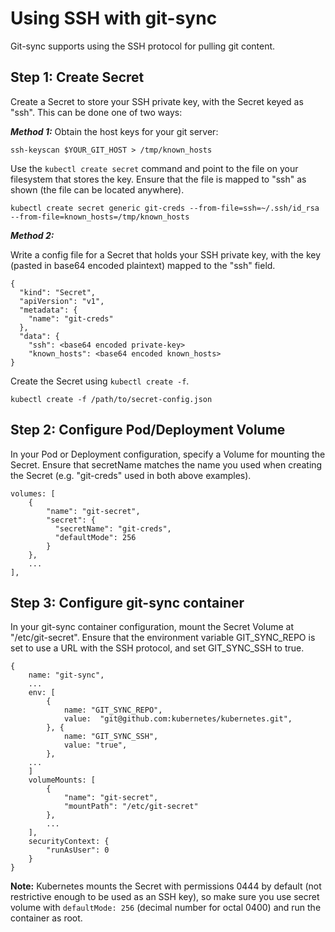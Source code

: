 # Using SSH with git-sync

Git-sync supports using the SSH protocol for pulling git content.

## Step 1: Create Secret
Create a Secret to store your SSH private key, with the Secret keyed as "ssh". This can be done one of two ways:

***Method 1:***
Obtain the host keys for your git server:

```
ssh-keyscan $YOUR_GIT_HOST > /tmp/known_hosts
```

Use the ``kubectl create secret`` command and point to the file on your filesystem that stores the key. Ensure that the file is mapped to "ssh" as shown (the file can be located anywhere).

```
kubectl create secret generic git-creds --from-file=ssh=~/.ssh/id_rsa --from-file=known_hosts=/tmp/known_hosts
```

***Method 2:***

Write a config file for a Secret that holds your SSH private key, with the key (pasted in base64 encoded plaintext) mapped to the "ssh" field.
```
{
  "kind": "Secret",
  "apiVersion": "v1",
  "metadata": {
    "name": "git-creds"
  },
  "data": {
    "ssh": <base64 encoded private-key>
    "known_hosts": <base64 encoded known_hosts>
}
```

Create the Secret using ``kubectl create -f``.
```
kubectl create -f /path/to/secret-config.json
```

## Step 2: Configure Pod/Deployment Volume

In your Pod or Deployment configuration, specify a Volume for mounting the Secret. Ensure that secretName matches the name you used when creating the Secret (e.g. "git-creds" used in both above examples).
```
volumes: [
    {
        "name": "git-secret",
        "secret": {
          "secretName": "git-creds",
          "defaultMode": 256
        }
    },
    ...
],
```

## Step 3: Configure git-sync container

In your git-sync container configuration, mount the Secret Volume at "/etc/git-secret". Ensure that the environment variable GIT_SYNC_REPO is set to use a URL with the SSH protocol, and set GIT_SYNC_SSH to true.
```
{
    name: "git-sync",
    ...
    env: [
        {
            name: "GIT_SYNC_REPO",
            value:  "git@github.com:kubernetes/kubernetes.git",
        }, {
            name: "GIT_SYNC_SSH",
            value: "true",
        },
    ...
    ]
    volumeMounts: [
        {
            "name": "git-secret",
            "mountPath": "/etc/git-secret"
        },
        ...
    ],
    securityContext: {
        "runAsUser": 0
    }
}
```
**Note:** Kubernetes mounts the Secret with permissions 0444 by default (not restrictive enough to be used as an SSH key), so make sure you use secret volume with `defaultMode: 256` (decimal number for octal 0400) and run the container as root.
